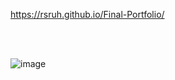 https://rsruh.github.io/Final-Portfolio/

<br>
<br>

![image](https://github.com/user-attachments/assets/86203c47-5d53-40e5-8bc8-d9e21954ff7f)
